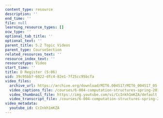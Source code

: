 ```yaml
---
content_type: resource
description: ''
end_time: ''
file: null
learning_resource_types: []
ocw_type: ''
optional_tab_title: ''
optional_text: ''
parent_title: 5.2 Topic Videos
parent_type: CourseSection
related_resources_text: ''
resource_index_text: ''
resourcetype: Video
start_time: ''
title: D Register (5:06)
uid: 39c95bb7-6022-dfc4-82e1-7f25cc95bcfa
video_files:
  archive_url: https://archive.org/download/MIT6.004S17/MIT6_004S17_05-02-03_300k.mp4
  video_captions_file: /courses/6-004-computation-structures-spring-2017/dbef0c59cedf53bc8048e711f437b8a1_CcInkh1mKZA.vtt
  video_thumbnail_file: https://img.youtube.com/vi/CcInkh1mKZA/default.jpg
  video_transcript_file: /courses/6-004-computation-structures-spring-2017/6729f06bddf8e4a56e88a929504dd595_CcInkh1mKZA.pdf
video_metadata:
  youtube_id: CcInkh1mKZA
---
```


